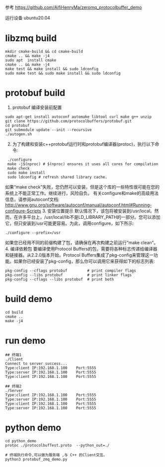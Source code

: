 参考 https://github.com/AifiHenryMa/zeromq_protocolbuffer_demo

运行设备 ubuntu20.04

# libzmq build
```
mkdir cmake-build && cd cmake-build
cmake .. && make -j4
sudo apt  install cmake
cmake .. && make -j4
make test && make install && sudo ldconfig
sudo make test && sudo make install && sudo ldconfig
```

# protobuf build

1. protobuf 编译安装前配置
```
sudo apt-get install autoconf automake libtool curl make g++ unzip
git clone https://github.com/protocolbuffers/protobuf.git
cd protobuf
git submodule update --init --recursive
./autogen.sh

```
2. 为了构建和安装c++protobuf运行时和protobuf编译器(protoc)，执行以下命令:
```
 ./configure
 make -j$(nproc) # $(nproc) ensures it uses all cores for compilation
 make check
 sudo make install
 sudo ldconfig # refresh shared library cache.
```
如果“make check”失败，您仍然可以安装，但是这个库的一些特性很可能在您的系统上不能正常工作。继续进行，风险自负。
有关configure和make的高级用法信息，请参阅autoconf文档:
http://www.gnu.org/software/autoconf/manual/autoconf.html#Running-configure-Scripts
3. 安装位置提示
默认情况下，该包将被安装到/usr/local。然而，在许多平台上，/usr/local/lib不是LD_LIBRARY_PATH的一部分。您可以添加它，但只安装到/usr可能更容易。为此，调用configure，如下所示:
```
./configure --prefix=/usr
```
如果您已经用不同的前缀构建了包，请确保在再次构建之前运行“make clean”。
4. 编译依赖包
要编译使用Protocol Buffers的包，需要将各种标志传递给编译器和链接器。从2.2.0版本开始，Protocol Buffers集成了pkg-config来管理这一功能。如果你已经安装了pkg-config，那么你可以调用它来获得如下的标志列表:
```
pkg-config --cflags protobuf         # print compiler flags
pkg-config --libs protobuf           # print linker flags
pkg-config --cflags --libs protobuf  # print both
```
# build demo
```
cd build
cmake ..
make -j4
```
# run demo 
```
## 终端1
./Client 
Connect to server success...
Type:client	IP:192.168.1.100	Port:5555
Type:server	IP:192.168.1.100	Port:5555
Type:client	IP:192.168.1.100	Port:5555

## 终端2
./Server 
Type:client	IP:192.168.1.100	Port:5555
Type:server	IP:192.168.1.100	Port:5555
Type:client	IP:192.168.1.100	Port:5555
Type:server	IP:192.168.1.100	Port:5555
```

# python demo
```
cd python_demo
protoc ./protocolbufTest.proto  --python_out=./

# 终端执行命令,可以做为服务端 ,与 C++ 的Client交互。
python3 protobuf_zmq_demo.py
```
